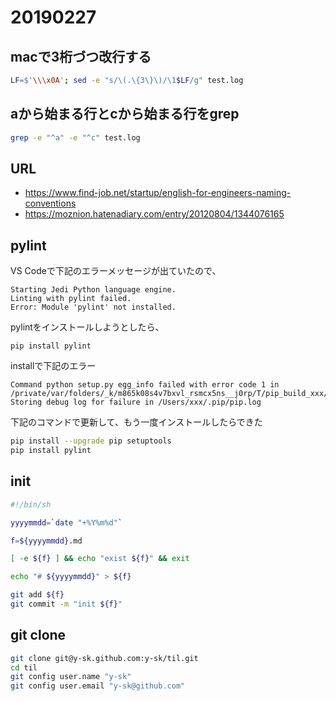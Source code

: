 # 20190227


## macで3桁づつ改行する
```sh
LF=$'\\\x0A'; sed -e "s/\(.\{3\}\)/\1$LF/g" test.log 
```

## aから始まる行とcから始まる行をgrep
```sh
grep -e "^a" -e "^c" test.log 
```


## URL

* https://www.find-job.net/startup/english-for-engineers-naming-conventions
* https://moznion.hatenadiary.com/entry/20120804/1344076165


## pylint

VS Codeで下記のエラーメッセージが出ていたので、
```
Starting Jedi Python language engine.
Linting with pylint failed.
Error: Module 'pylint' not installed.
```

pylintをインストールしようとしたら、
```
pip install pylint
```

installで下記のエラー
```
Command python setup.py egg_info failed with error code 1 in /private/var/folders/_k/m865k08s4v7bxvl_rsmcx5ns__j0rp/T/pip_build_xxx/pylint
Storing debug log for failure in /Users/xxx/.pip/pip.log
```

下記のコマンドで更新して、もう一度インストールしたらできた

```sh
pip install --upgrade pip setuptools
pip install pylint
```


## init

```sh:01_init.sh
#!/bin/sh

yyyymmdd=`date "+%Y%m%d"`

f=${yyyymmdd}.md

[ -e ${f} ] && echo "exist ${f}" && exit

echo "# ${yyyymmdd}" > ${f}

git add ${f}
git commit -m "init ${f}" 
```

## git clone

```sh
git clone git@y-sk.github.com:y-sk/til.git
cd til
git config user.name "y-sk"
git config user.email "y-sk@github.com"
```

